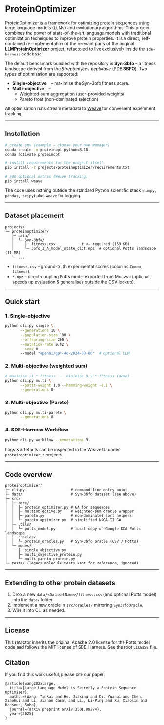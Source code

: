 # ProteinOptimizer 

ProteinOptimizer is a framework for optimizing protein sequences using large language models (LLMs) and evolutionary algorithms. This project combines the power of state-of-the-art language models with traditional optimization techniques to improve protein properties.  It is a direct, self-contained re-implementation of the relevant parts of the original **LLMProteinOptimizer**
project, refactored to live exclusively inside the `sde-harness` codebase.

The default benchmark bundled with the repository is **Syn-3bfo** – a fitness
landscape derived from the _Streptomyces peptidase_ (PDB **3BFO**).  Two types
of optimisation are supported:

* **Single-objective** – maximise the Syn-3bfo fitness score.
* **Multi-objective** –
  * Weighted-sum aggregation (user-provided weights)
  * Pareto front (non-dominated selection)

All optimisation runs stream metadata to [Weave](https://wandb.ai/site/weave/)
for convenient experiment tracking.

---
## Installation
```bash
# create env (example — choose your own manager)
conda create -n proteinopt python=3.10
conda activate proteinopt

# install requirements for the project itself
pip install -r projects/proteinoptimizer/requirements.txt

# add optional extras (Weave tracking)
pip install weave
```

The code uses nothing outside the standard Python scientific stack
(`numpy, pandas, scipy`) plus `weave` for logging.

---
## Dataset placement
```
projects/
└─ proteinoptimizer/
   ├─ data/
   │  └─ Syn-3bfo/
   │     ├─ fitness.csv            # <— required (159 KB)
   │     └─ 3bfo_1_A_model_state_dict.npz  # optional Potts landscape (11 MB)
   └─ ...
```
* `fitness.csv` – ground-truth experimental scores (columns `Combo, fitness`).
* `*.npz` – direct-coupling Potts model exported from Mogwai (optional, speeds up
  evaluation & generalises outside the CSV lookup).

---
## Quick start

### 1. Single-objective
```bash
python cli.py single \
       --generations 10 \
       --population-size 100 \
       --offspring-size 200 \
       --mutation-rate 0.02 \
       --seed 0
       --model "openai/gpt-4o-2024-08-06"  # optional LLM
```

### 2. Multi-objective (weighted sum)
```bash
# maximise +1 * fitness  –  minimise 0.5 * fitness (demo)
python cli.py multi \
       --potts-weight 1.0 --hamming-weight -0.1 \
       --generations 8
```

### 3. Multi-objective (Pareto)
```bash
python cli.py multi-pareto \
       --generations 8
```

### 4. SDE-Harness Workflow
```bash
python cli.py workflow --generations 3
```

Logs & artefacts can be inspected in the Weave UI under
`proteinoptimizer_*` projects.

---
## Code overview
```
proteinoptimizer/
├─ cli.py                     # command-line entry point
├─ data/                      # Syn-3bfo dataset (see above)
├─ src/
│  ├─ core/
│  │  ├─ protein_optimizer.py # GA for sequences
│  │  ├─ multiobjective.py    # weighted-sum oracle wrapper
│  │  ├─ pareto.py            # non-dominated sort helpers
│  │  └─ pareto_optimizer.py  # simplified NSGA-II GA
│  ├─ utils/
│  │  └─ potts_model.py       # local copy of Google DCA Potts landscape
│  ├─ oracles/
│  │  └─ protein_oracles.py   # Syn-3bfo oracle (CSV / Potts)
│  └─ modes/
│     ├─ single_objective.py
│     ├─ multi_objective_protein.py
│     └─ multi_pareto_protein.py
└─ tests/ (legacy molecule tests kept for reference, ignored)
```

---
## Extending to other protein datasets
1. Drop a new `data/<DatasetName>/fitness.csv` (and optional Potts model) into
the `data/` folder.
2. Implement a new oracle in `src/oracles/` mirroring
   `Syn3bfoOracle`.
3. Wire it into CLI as needed.

---
## License
This refactor inherits the original Apache 2.0 license for the Potts model code
and follows the MIT license of SDE-Harness.  See the root `LICENSE` file.

## Citation

If you find this work useful, please cite our paper:

```
@article{wang2025large,
  title={Large Language Model is Secretly a Protein Sequence Optimizer},
  author={Wang, Yinkai and He, Jiaxing and Du, Yuanqi and Chen, Xiaohui and Li, Jianan Canal and Liu, Li-Ping and Xu, Xiaolin and Hassoun, Soha},
  journal={arXiv preprint arXiv:2501.09274},
  year={2025}
}

